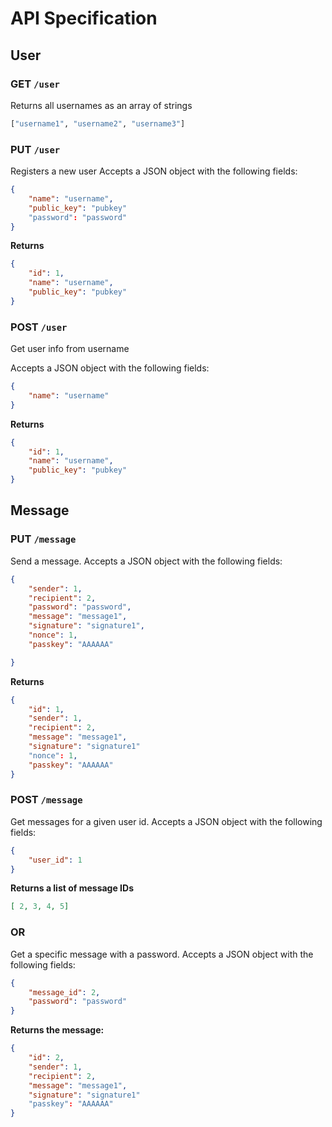 # API Specification

## User

### GET `/user`

Returns all usernames as an array of strings

```python
["username1", "username2", "username3"]
```

### PUT `/user`

Registers a new user
Accepts a JSON object with the following fields:

```json
{
    "name": "username",
    "public_key": "pubkey"
    "password": "password"
}
```

**Returns**

```json
{
    "id": 1,
    "name": "username",
    "public_key": "pubkey"
}
```

### POST `/user`
Get user info from username

Accepts a JSON object with the following fields:

```json
{
    "name": "username"
}
```

**Returns**

```json
{
    "id": 1,
    "name": "username",
    "public_key": "pubkey"
}
```

## Message

### PUT `/message`

Send a message. Accepts a JSON object with the following fields:

```json
{
    "sender": 1,
    "recipient": 2,
    "password": "password",
    "message": "message1",
    "signature": "signature1",
    "nonce": 1,
    "passkey": "AAAAAA"

}
```

**Returns**

```json
{
    "id": 1,
    "sender": 1,
    "recipient": 2,
    "message": "message1",
    "signature": "signature1"
    "nonce": 1,
    "passkey": "AAAAAA"
}
```

### POST `/message`

Get messages for a given user id. Accepts a JSON object with the following fields:

```json
{
    "user_id": 1
}
```

**Returns a list of message IDs**

```json
[ 2, 3, 4, 5]
```

### OR

Get a specific message with a password. Accepts a JSON object with the following fields:

```json
{
    "message_id": 2,
    "password": "password"
}
```

**Returns the message:**

```json
{
    "id": 2,
    "sender": 1,
    "recipient": 2,
    "message": "message1",
    "signature": "signature1"
    "passkey": "AAAAAA"
}
```

